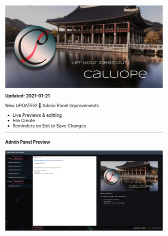 ![/content/media/calliope.png](/content/media/calliope.png)

**Updated: 2021-01-21**


New UPDATES! :muscle: Admin Panel Improvements

- Live Previews & editting
- File Create
- Reminders on Exit to Save Changes

---
#### Admin Panel Preview

![/content/media/admin.png](/content/media/admin.png)
